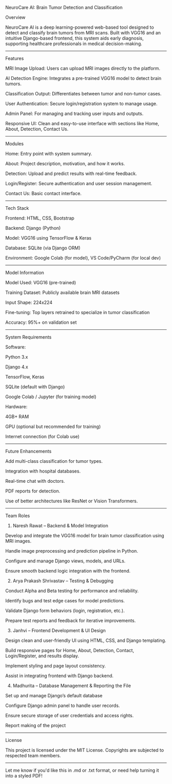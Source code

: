 
NeuroCare AI: Brain Tumor Detection and Classification

Overview

NeuroCare AI is a deep learning-powered web-based tool designed to detect and classify brain tumors from MRI scans. Built with VGG16 and an intuitive Django-based frontend, this system aids early diagnosis, supporting healthcare professionals in medical decision-making.


---

Features

MRI Image Upload: Users can upload MRI images directly to the platform.

AI Detection Engine: Integrates a pre-trained VGG16 model to detect brain tumors.

Classification Output: Differentiates between tumor and non-tumor cases.

User Authentication: Secure login/registration system to manage usage.

Admin Panel: For managing and tracking user inputs and outputs.

Responsive UI: Clean and easy-to-use interface with sections like Home, About, Detection, Contact Us.



---

Modules

Home: Entry point with system summary.

About: Project description, motivation, and how it works.

Detection: Upload and predict results with real-time feedback.

Login/Register: Secure authentication and user session management.

Contact Us: Basic contact interface.



---

Tech Stack

Frontend: HTML, CSS, Bootstrap

Backend: Django (Python)

Model: VGG16 using TensorFlow & Keras

Database: SQLite (via Django ORM)

Environment: Google Colab (for model), VS Code/PyCharm (for local dev)


---


Model Information

Model Used: VGG16 (pre-trained)

Training Dataset: Publicly available brain MRI datasets

Input Shape: 224x224

Fine-tuning: Top layers retrained to specialize in tumor classification

Accuracy: 95%+ on validation set



---

System Requirements

Software:

Python 3.x

Django 4.x

TensorFlow, Keras

SQLite (default with Django)

Google Colab / Jupyter (for training model)


Hardware:

4GB+ RAM

GPU (optional but recommended for training)

Internet connection (for Colab use)



---

Future Enhancements

Add multi-class classification for tumor types.

Integration with hospital databases.

Real-time chat with doctors.

PDF reports for detection.

Use of better architectures like ResNet or Vision Transformers.



---

Team Roles


1. Naresh Rawat – Backend & Model Integration

Develop and integrate the VGG16 model for brain tumor classification using MRI images.

Handle image preprocessing and prediction pipeline in Python.

Configure and manage Django views, models, and URLs.

Ensure smooth backend logic integration with the frontend.


2. Arya Prakash Shrivastav – Testing & Debugging

Conduct Alpha and Beta testing for performance and reliability.

Identify bugs and test edge cases for model predictions.

Validate Django form behaviors (login, registration, etc.).

Prepare test reports and feedback for iterative improvements.


3. Janhvi – Frontend Development & UI Design

Design clean and user-friendly UI using HTML, CSS, and Django templating.

Build responsive pages for Home, About, Detection, Contact, Login/Register, and results display.

Implement styling and page layout consistency.

Assist in integrating frontend with Django backend.


4. Madhurita – Database Management & Reporting the File

Set up and manage Django’s default database

Configure Django admin panel to handle user records.

Ensure secure storage of user credentials and access rights.

Report making of the project



---

License

This project is licensed under the MIT License.
Copyrights are subjected to respected team members.

---

Let me know if you'd like this in .md or .txt format, or need help turning it into a styled PDF!

